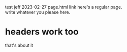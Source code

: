 test
jeff
2023-02-27
page.html
link
here's a regular page.  
write whatever you please here.
# headers work too
that's about it
